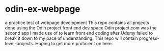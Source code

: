 # odin-ex-webpage
 a practice test of webpage development
This repo contains all projects done using the Odin project front end dev space
Odin project.com was the second app i made use of to learn front end coding after Udemy failed to break it down to my pace of understanding.
This repo will contain progress-level-projects. Hoping to get more proficient on here.
